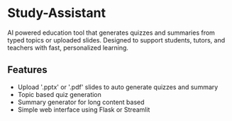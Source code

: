 # Study-Assistant
AI powered education tool that generates quizzes and summaries from typed topics or uploaded slides. Designed to support students, tutors, and teachers with fast, personalized learning.
## Features
* Upload '.pptx' or '.pdf' slides to auto generate quizzes and summary
* Topic based quiz generation
* Summary generator for long content based
* Simple web interface using Flask or Streamlit
